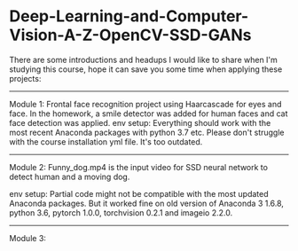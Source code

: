 # Deep-Learning-and-Computer-Vision-A-Z-OpenCV-SSD-GANs

There are some introductions and headups I would like to share when I'm studying this course,
hope it can save you some time when applying these projects:

-------------------------------------------------------------------------------------------------
Module 1: Frontal face recognition project using Haarcascade for eyes and face.
In the homework, a smile detector was added for human faces and cat face detection
was applied. 
env setup: Everything should work with the most recent Anaconda packages with python 3.7 etc.
Please don't struggle with the course installation yml file. It's too outdated.

-------------------------------------------------------------------------------------------------
Module 2: Funny_dog.mp4 is the input video for SSD neural network to detect human and a 
moving dog.

env setup: Partial code might not be compatible with the most updated Anaconda packages. But
it worked fine on old version of Anaconda 3 1.6.8, python 3.6, pytorch 1.0.0, torchvision 0.2.1
and imageio 2.2.0.


-------------------------------------------------------------------------------------------------
Module 3: 
